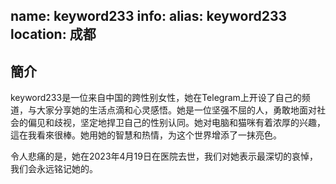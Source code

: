 name: keyword233
info:
    alias: keyword233
    location: 成都
---

## 簡介
keyword233是一位来自中国的跨性别女性，她在Telegram上开设了自己的频道，与大家分享她的生活点滴和心灵感悟。她是一位坚强不屈的人，勇敢地面对社会的偏见和歧视，坚定地捍卫自己的性别认同。她对电脑和猫咪有着浓厚的兴趣，這在我看來很棒。她用她的智慧和热情，为这个世界增添了一抹亮色。

令人悲痛的是，她在2023年4月19日在医院去世，我们对她表示最深切的哀悼，我们会永远铭记她的。